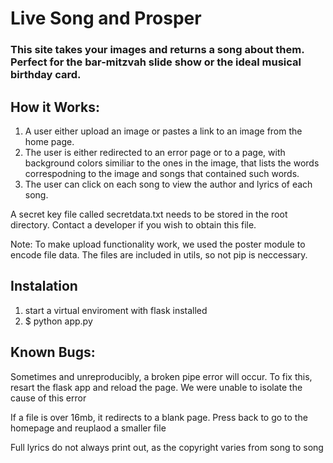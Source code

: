 
# Live Song and Prosper

### This site takes your images and returns a song about them. Perfect for the bar-mitzvah slide show or the ideal musical birthday card. 

## How it Works: <br>
   1. A user either upload an image or pastes a link to an image from the home page. <br>
   2. The user is either redirected to an error page or to a page, with background colors similiar to the ones in the image, that lists the words correspodning to the image and songs that contained such words. <br>
   3. The user can click on each song to view the author and lyrics of each song. <br>
   
A secret key file called secretdata.txt needs to be stored in the root directory. Contact a developer if you wish to obtain this file.   
   
Note:
   To make upload functionality work, we used the poster module to encode file data. The files are included in utils, so not pip is neccessary.
   
## Instalation
   1. start a virtual enviroment with flask installed
   2. $ python app.py   
   
## Known Bugs: 
   Sometimes and unreproducibly, a broken pipe error will occur. To fix this, resart the flask app and reload the page. We were unable to isolate the cause of this error
   
   If a file is over 16mb, it redirects to a blank page. Press back to go to the homepage and reuplaod a smaller file 

   Full lyrics do not always print out, as the copyright varies from song to song
